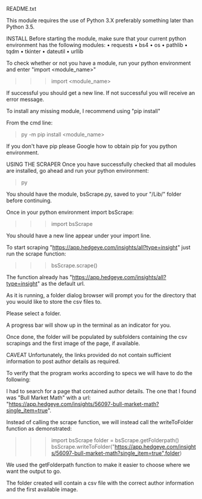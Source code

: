﻿README.txt

This module requires the use of Python 3.X preferably something later than Python 3.5.

INSTALL
Before starting the module, make sure that your current python environment has the following modules:
• requests
• bs4
• os
• pathlib
• tqdm
• tkinter
• dateutil
• urllib

To check whether or not you have a module, run your python environment and enter "import <module_name>"

>>> import <module_name>
>>>

If successful you should get a new line. 
If not successful you will receive an error message.

To install any missing module, I recommend using "pip install"

From the cmd line:

> py -m pip install <module_name>

If you don't have pip please Google how to obtain pip for you python environment.

USING THE SCRAPER
Once you have successfully checked that all modules are installed, go ahead and run your python environment:

> py

You should have the module, bsScrape.py, saved to your "<python environment>/Lib/" folder before continuing. 

Once in your python environment import bsScrape:

>>> import bsScrape
>>>

You should have a new line appear under your import line.

To start scraping "https://app.hedgeye.com/insights/all?type=insight" just run the scrape function:

>>> bsScrape.scrape()

The function already has "https://app.hedgeye.com/insights/all?type=insight" as the default url.

As it is running, a folder dialog browser will prompt you for the directory that you would like to store the csv files to.

Please select a folder.

A progress bar will show up in the terminal as an indicator for you.

Once done, the folder will be populated by subfolders containing the csv scrapings and the first image of the page, if available.

CAVEAT
Unfortunately, the links provided do not contain sufficient information to post author details as required.

To verify that the program works according to specs we will have to do the following:

I had to search for a page that contained author details. The one that I found was "Bull Market Math" with a url: "https://app.hedgeye.com/insights/56097-bull-market-math?single_item=true".

Instead of calling the scrape function, we will instead call the writeToFolder function as demonstrated:

>>> import bsScrape
>>> folder = bsScrape.getFolderpath()
>>> bsScrape.writeToFolder("https://app.hedgeye.com/insights/56097-bull-market-math?single_item=true",folder)
>>>

We used the getFolderpath function to make it easier to choose where we want the output to go.

The folder created will contain a csv file with the correct author information and the first available image.
